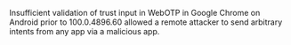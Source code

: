 Insufficient validation of trust input in WebOTP in Google Chrome on Android prior to 100.0.4896.60 allowed a remote attacker to send arbitrary intents from any app via a malicious app.